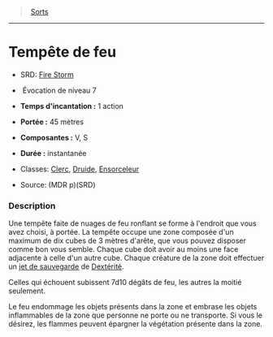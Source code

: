 ﻿---
!SpellItem
Family: SpellHD
Name: Tempête de feu
AltName: '[Fire Storm](srd_spells_fire_storm.md)'
Type: Évocation
Level: 7
CastingTime: 1 action
Range: 45 mètres
Components: V, S
Duration: instantanée
Classes: '[Clerc](hd_cleric.md), [Druide](hd_druid.md), [Ensorceleur](hd_sorcerer.md)'
Source: (MDR p)(SRD)
Id: spells_hd.md#tempête-de-feu
ParentLink: spells_hd.md#sorts
ParentName: Sorts
NameLevel: 1
Attributes: {}
---
> [Sorts](hd_spells.md)

---

# Tempête de feu

- SRD: [Fire Storm](srd_spells_fire_storm.md)

-  Évocation de niveau 7

- **Temps d'incantation :** 1 action

- **Portée :** 45 mètres

- **Composantes :** V, S

- **Durée :** instantanée

- Classes: [Clerc](hd_cleric.md), [Druide](hd_druid.md), [Ensorceleur](hd_sorcerer.md)

- Source: (MDR p)(SRD)

### Description

Une tempête faite de nuages de feu ronflant se forme à l'endroit que vous avez choisi, à portée. La tempête occupe une zone composée d'un maximum de dix cubes de 3 mètres d'arête, que vous pouvez disposer comme bon vous semble. Chaque cube doit avoir au moins une face adjacente à celle d'un autre cube. Chaque créature de la zone doit effectuer un [jet de sauvegarde](hd_abilities_jets_de_sauvegarde.md) de [Dextérité](hd_abilities_dexterity.md).

Celles qui échouent subissent 7d10 dégâts de feu, les autres la moitié seulement.

Le feu endommage les objets présents dans la zone et embrase les objets inflammables de la zone que personne ne porte ou ne transporte. Si vous le désirez, les flammes peuvent épargner la végétation présente dans la zone.

